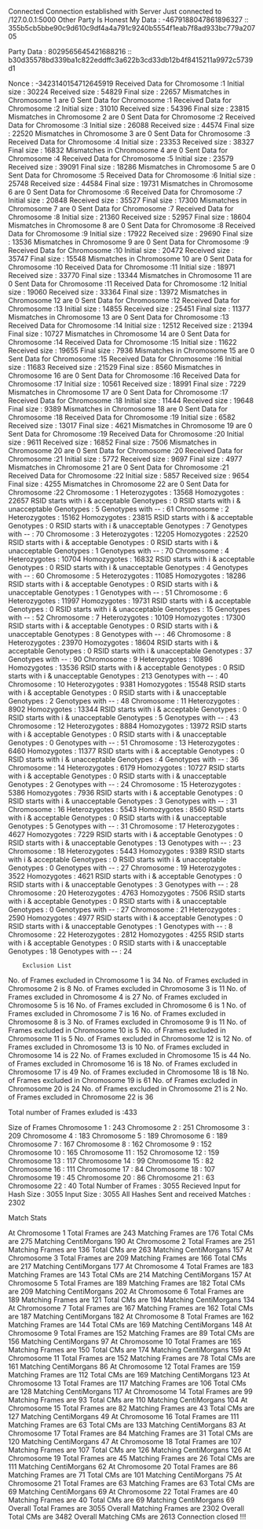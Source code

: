 Connected
Connection established with Server 
Just connected to /127.0.0.1:5000
Other Party Is Honest
 My Data		: -4679188047861896327 :: 355b5cb5bbe90c9d610c9df4a4a791c9240b5554f1eab7f8ad933bc779a20705

 Party Data		: 8029565645421688216 :: b30d35578bd339ba1c822eddffc3a622b3cd33db12b4f8415211a9972c5739d1

 Nonce			: -3423140154712645919
Received Data for Chromosome :1
Initial  size	: 30224
Received size	: 54829
Final    size	: 22657
Mismatches in Chromosome  1 are 0
Sent Data for Chromosome :1
Received Data for Chromosome :2
Initial  size	: 31010
Received size	: 54396
Final    size	: 23815
Mismatches in Chromosome  2 are 0
Sent Data for Chromosome :2
Received Data for Chromosome :3
Initial  size	: 26088
Received size	: 44574
Final    size	: 22520
Mismatches in Chromosome  3 are 0
Sent Data for Chromosome :3
Received Data for Chromosome :4
Initial  size	: 23353
Received size	: 38327
Final    size	: 16832
Mismatches in Chromosome  4 are 0
Sent Data for Chromosome :4
Received Data for Chromosome :5
Initial  size	: 23579
Received size	: 39091
Final    size	: 18286
Mismatches in Chromosome  5 are 0
Sent Data for Chromosome :5
Received Data for Chromosome :6
Initial  size	: 25748
Received size	: 44584
Final    size	: 19731
Mismatches in Chromosome  6 are 0
Sent Data for Chromosome :6
Received Data for Chromosome :7
Initial  size	: 20848
Received size	: 35527
Final    size	: 17300
Mismatches in Chromosome  7 are 0
Sent Data for Chromosome :7
Received Data for Chromosome :8
Initial  size	: 21360
Received size	: 52957
Final    size	: 18604
Mismatches in Chromosome  8 are 0
Sent Data for Chromosome :8
Received Data for Chromosome :9
Initial  size	: 17922
Received size	: 29690
Final    size	: 13536
Mismatches in Chromosome  9 are 0
Sent Data for Chromosome :9
Received Data for Chromosome :10
Initial  size	: 20472
Received size	: 35747
Final    size	: 15548
Mismatches in Chromosome  10 are 0
Sent Data for Chromosome :10
Received Data for Chromosome :11
Initial  size	: 18971
Received size	: 33770
Final    size	: 13344
Mismatches in Chromosome  11 are 0
Sent Data for Chromosome :11
Received Data for Chromosome :12
Initial  size	: 19060
Received size	: 33364
Final    size	: 13972
Mismatches in Chromosome  12 are 0
Sent Data for Chromosome :12
Received Data for Chromosome :13
Initial  size	: 14855
Received size	: 25451
Final    size	: 11377
Mismatches in Chromosome  13 are 0
Sent Data for Chromosome :13
Received Data for Chromosome :14
Initial  size	: 12512
Received size	: 21394
Final    size	: 10727
Mismatches in Chromosome  14 are 0
Sent Data for Chromosome :14
Received Data for Chromosome :15
Initial  size	: 11622
Received size	: 19655
Final    size	: 7936
Mismatches in Chromosome  15 are 0
Sent Data for Chromosome :15
Received Data for Chromosome :16
Initial  size	: 11683
Received size	: 21529
Final    size	: 8560
Mismatches in Chromosome  16 are 0
Sent Data for Chromosome :16
Received Data for Chromosome :17
Initial  size	: 10561
Received size	: 18991
Final    size	: 7229
Mismatches in Chromosome  17 are 0
Sent Data for Chromosome :17
Received Data for Chromosome :18
Initial  size	: 11444
Received size	: 19648
Final    size	: 9389
Mismatches in Chromosome  18 are 0
Sent Data for Chromosome :18
Received Data for Chromosome :19
Initial  size	: 6582
Received size	: 13017
Final    size	: 4621
Mismatches in Chromosome  19 are 0
Sent Data for Chromosome :19
Received Data for Chromosome :20
Initial  size	: 9611
Received size	: 16852
Final    size	: 7506
Mismatches in Chromosome  20 are 0
Sent Data for Chromosome :20
Received Data for Chromosome :21
Initial  size	: 5772
Received size	: 9697
Final    size	: 4977
Mismatches in Chromosome  21 are 0
Sent Data for Chromosome :21
Received Data for Chromosome :22
Initial  size	: 5857
Received size	: 9654
Final    size	: 4255
Mismatches in Chromosome  22 are 0
Sent Data for Chromosome :22
Chromosome : 1
	Heterozygotes	: 13568
	Homozygotes	: 22657
	RSID starts with i & acceptable Genotypes	: 0
	RSID starts with i & unacceptable Genotypes	: 5
	Genotypes with --	: 61
Chromosome : 2
	Heterozygotes	: 15162
	Homozygotes	: 23815
	RSID starts with i & acceptable Genotypes	: 0
	RSID starts with i & unacceptable Genotypes	: 7
	Genotypes with --	: 70
Chromosome : 3
	Heterozygotes	: 12205
	Homozygotes	: 22520
	RSID starts with i & acceptable Genotypes	: 0
	RSID starts with i & unacceptable Genotypes	: 1
	Genotypes with --	: 70
Chromosome : 4
	Heterozygotes	: 10704
	Homozygotes	: 16832
	RSID starts with i & acceptable Genotypes	: 0
	RSID starts with i & unacceptable Genotypes	: 4
	Genotypes with --	: 60
Chromosome : 5
	Heterozygotes	: 11085
	Homozygotes	: 18286
	RSID starts with i & acceptable Genotypes	: 0
	RSID starts with i & unacceptable Genotypes	: 1
	Genotypes with --	: 51
Chromosome : 6
	Heterozygotes	: 11997
	Homozygotes	: 19731
	RSID starts with i & acceptable Genotypes	: 0
	RSID starts with i & unacceptable Genotypes	: 15
	Genotypes with --	: 52
Chromosome : 7
	Heterozygotes	: 10109
	Homozygotes	: 17300
	RSID starts with i & acceptable Genotypes	: 0
	RSID starts with i & unacceptable Genotypes	: 8
	Genotypes with --	: 46
Chromosome : 8
	Heterozygotes	: 23970
	Homozygotes	: 18604
	RSID starts with i & acceptable Genotypes	: 0
	RSID starts with i & unacceptable Genotypes	: 37
	Genotypes with --	: 90
Chromosome : 9
	Heterozygotes	: 10896
	Homozygotes	: 13536
	RSID starts with i & acceptable Genotypes	: 0
	RSID starts with i & unacceptable Genotypes	: 213
	Genotypes with --	: 40
Chromosome : 10
	Heterozygotes	: 9381
	Homozygotes	: 15548
	RSID starts with i & acceptable Genotypes	: 0
	RSID starts with i & unacceptable Genotypes	: 2
	Genotypes with --	: 48
Chromosome : 11
	Heterozygotes	: 8902
	Homozygotes	: 13344
	RSID starts with i & acceptable Genotypes	: 0
	RSID starts with i & unacceptable Genotypes	: 5
	Genotypes with --	: 43
Chromosome : 12
	Heterozygotes	: 8884
	Homozygotes	: 13972
	RSID starts with i & acceptable Genotypes	: 0
	RSID starts with i & unacceptable Genotypes	: 0
	Genotypes with --	: 51
Chromosome : 13
	Heterozygotes	: 6460
	Homozygotes	: 11377
	RSID starts with i & acceptable Genotypes	: 0
	RSID starts with i & unacceptable Genotypes	: 4
	Genotypes with --	: 36
Chromosome : 14
	Heterozygotes	: 6179
	Homozygotes	: 10727
	RSID starts with i & acceptable Genotypes	: 0
	RSID starts with i & unacceptable Genotypes	: 2
	Genotypes with --	: 24
Chromosome : 15
	Heterozygotes	: 5386
	Homozygotes	: 7936
	RSID starts with i & acceptable Genotypes	: 0
	RSID starts with i & unacceptable Genotypes	: 3
	Genotypes with --	: 31
Chromosome : 16
	Heterozygotes	: 5543
	Homozygotes	: 8560
	RSID starts with i & acceptable Genotypes	: 0
	RSID starts with i & unacceptable Genotypes	: 5
	Genotypes with --	: 31
Chromosome : 17
	Heterozygotes	: 4627
	Homozygotes	: 7229
	RSID starts with i & acceptable Genotypes	: 0
	RSID starts with i & unacceptable Genotypes	: 13
	Genotypes with --	: 23
Chromosome : 18
	Heterozygotes	: 5443
	Homozygotes	: 9389
	RSID starts with i & acceptable Genotypes	: 0
	RSID starts with i & unacceptable Genotypes	: 0
	Genotypes with --	: 27
Chromosome : 19
	Heterozygotes	: 3522
	Homozygotes	: 4621
	RSID starts with i & acceptable Genotypes	: 0
	RSID starts with i & unacceptable Genotypes	: 3
	Genotypes with --	: 28
Chromosome : 20
	Heterozygotes	: 4763
	Homozygotes	: 7506
	RSID starts with i & acceptable Genotypes	: 0
	RSID starts with i & unacceptable Genotypes	: 0
	Genotypes with --	: 27
Chromosome : 21
	Heterozygotes	: 2590
	Homozygotes	: 4977
	RSID starts with i & acceptable Genotypes	: 0
	RSID starts with i & unacceptable Genotypes	: 1
	Genotypes with --	: 8
Chromosome : 22
	Heterozygotes	: 2812
	Homozygotes	: 4255
	RSID starts with i & acceptable Genotypes	: 0
	RSID starts with i & unacceptable Genotypes	: 18
	Genotypes with --	: 24

		Exclusion List 


 No. of Frames excluded in Chromosome 1 is 34
 No. of Frames excluded in Chromosome 2 is 8
 No. of Frames excluded in Chromosome 3 is 11
 No. of Frames excluded in Chromosome 4 is 27
 No. of Frames excluded in Chromosome 5 is 16
 No. of Frames excluded in Chromosome 6 is 1
 No. of Frames excluded in Chromosome 7 is 16
 No. of Frames excluded in Chromosome 8 is 3
 No. of Frames excluded in Chromosome 9 is 11
 No. of Frames excluded in Chromosome 10 is 5
 No. of Frames excluded in Chromosome 11 is 5
 No. of Frames excluded in Chromosome 12 is 12
 No. of Frames excluded in Chromosome 13 is 10
 No. of Frames excluded in Chromosome 14 is 22
 No. of Frames excluded in Chromosome 15 is 44
 No. of Frames excluded in Chromosome 16 is 18
 No. of Frames excluded in Chromosome 17 is 49
 No. of Frames excluded in Chromosome 18 is 18
 No. of Frames excluded in Chromosome 19 is 61
 No. of Frames excluded in Chromosome 20 is 24
 No. of Frames excluded in Chromosome 21 is 2
 No. of Frames excluded in Chromosome 22 is 36

Total number of Frames exluded is :433


Size of Frames
Chromosome 1 : 243
Chromosome 2 : 251
Chromosome 3 : 209
Chromosome 4 : 183
Chromosome 5 : 189
Chromosome 6 : 189
Chromosome 7 : 167
Chromosome 8 : 162
Chromosome 9 : 152
Chromosome 10 : 165
Chromosome 11 : 152
Chromosome 12 : 159
Chromosome 13 : 117
Chromosome 14 : 99
Chromosome 15 : 82
Chromosome 16 : 111
Chromosome 17 : 84
Chromosome 18 : 107
Chromosome 19 : 45
Chromosome 20 : 86
Chromosome 21 : 63
Chromosome 22 : 40
Total Number of Frames : 3055
Recieved Input for Hash Size : 3055
Input Size : 3055
All Hashes Sent and received
Matches : 2302


Match Stats 

At Chromosome 1
			Total    Frames are	243
			Matching Frames are	176
			Total    CMs    are	275
			Matching CentiMorgans	190
At Chromosome 2
			Total    Frames are	251
			Matching Frames are	136
			Total    CMs    are	263
			Matching CentiMorgans	157
At Chromosome 3
			Total    Frames are	209
			Matching Frames are	166
			Total    CMs    are	217
			Matching CentiMorgans	177
At Chromosome 4
			Total    Frames are	183
			Matching Frames are	143
			Total    CMs    are	214
			Matching CentiMorgans	157
At Chromosome 5
			Total    Frames are	189
			Matching Frames are	182
			Total    CMs    are	209
			Matching CentiMorgans	202
At Chromosome 6
			Total    Frames are	189
			Matching Frames are	121
			Total    CMs    are	194
			Matching CentiMorgans	134
At Chromosome 7
			Total    Frames are	167
			Matching Frames are	162
			Total    CMs    are	187
			Matching CentiMorgans	182
At Chromosome 8
			Total    Frames are	162
			Matching Frames are	144
			Total    CMs    are	169
			Matching CentiMorgans	148
At Chromosome 9
			Total    Frames are	152
			Matching Frames are	89
			Total    CMs    are	156
			Matching CentiMorgans	97
At Chromosome 10
			Total    Frames are	165
			Matching Frames are	150
			Total    CMs    are	174
			Matching CentiMorgans	159
At Chromosome 11
			Total    Frames are	152
			Matching Frames are	78
			Total    CMs    are	161
			Matching CentiMorgans	86
At Chromosome 12
			Total    Frames are	159
			Matching Frames are	112
			Total    CMs    are	169
			Matching CentiMorgans	123
At Chromosome 13
			Total    Frames are	117
			Matching Frames are	106
			Total    CMs    are	128
			Matching CentiMorgans	117
At Chromosome 14
			Total    Frames are	99
			Matching Frames are	93
			Total    CMs    are	110
			Matching CentiMorgans	104
At Chromosome 15
			Total    Frames are	82
			Matching Frames are	43
			Total    CMs    are	127
			Matching CentiMorgans	49
At Chromosome 16
			Total    Frames are	111
			Matching Frames are	63
			Total    CMs    are	133
			Matching CentiMorgans	83
At Chromosome 17
			Total    Frames are	84
			Matching Frames are	31
			Total    CMs    are	120
			Matching CentiMorgans	47
At Chromosome 18
			Total    Frames are	107
			Matching Frames are	107
			Total    CMs    are	126
			Matching CentiMorgans	126
At Chromosome 19
			Total    Frames are	45
			Matching Frames are	26
			Total    CMs    are	111
			Matching CentiMorgans	62
At Chromosome 20
			Total    Frames are	86
			Matching Frames are	71
			Total    CMs    are	101
			Matching CentiMorgans	75
At Chromosome 21
			Total    Frames are	63
			Matching Frames are	63
			Total    CMs    are	69
			Matching CentiMorgans	69
At Chromosome 22
			Total    Frames are	40
			Matching Frames are	40
			Total    CMs    are	69
			Matching CentiMorgans	69
Overall Total    Frames are	3055
Overall Matching Frames are	2302
Overall Total	 CMs	are	3482
Overall Matching CMs	are	2613
	Connection closed !!!

